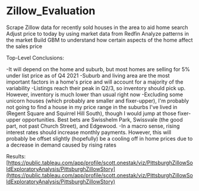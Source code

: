 # Zillow_Evaluation
Scrape Zillow data for recently sold houses in the area to aid home search
Adjust price to today by using market data from Redfin
Analyze patterns in the market
Build GBM to understand how certain aspects of the home affect the sales price

Top-Level Conclusions:

-It will depend on the home and suburb, but most homes are selling for 5% under list price as of Q4 2021
-Suburb and living area are the most important factors in a home's price and will account for a majority of the variability
-Listings reach their peak in Q2/3, so inventory should pick up.  However, inventory is much lower than usual right now
-Excluding some unicorn houses (which probably are smaller and fixer-upper), I'm probably not going to find a house in my price range in the suburbs I've lived in (Regent Square and Squirrel Hill South), though I would jump at those fixer-upper opportunities.  Best bets are Swisshelm Park, Swissvale (the good part, not past Church Street), and Edgewood.
-In a macro sense, rising interest rates should increase monthly payments.  However, this will probably be offset slightly (hopefully) be a cooling off in home prices due to a decrease in demand caused by rising rates

Results: [https://public.tableau.com/app/profile/scott.onestak/viz/PittsburghZillowSoldExploratoryAnalysis/PittsburghZillowStory](https://public.tableau.com/app/profile/scott.onestak/viz/PittsburghZillowSoldExploratoryAnalysis/PittsburghZillowStory)
